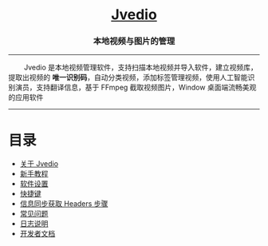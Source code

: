 <h1 align="center"><a href="https://hitchao.github.io/JvedioWebPage/" >Jvedio</a></h1>

<h3 align="center">本地视频与图片的管理</h3>

---

&nbsp;&nbsp;&nbsp;&nbsp;&nbsp;&nbsp;&nbsp;&nbsp;Jvedio 是本地视频管理软件，支持扫描本地视频并导入软件，建立视频库，提取出视频的 **唯一识别码**，自动分类视频，添加标签管理视频，使用人工智能识别演员，支持翻译信息，基于 FFmpeg 截取视频图片，Window 桌面端流畅美观的应用软件

---

# 目录

- [关于 Jvedio](https://github.com/hitchao/Jvedio/wiki/01_Home)
- [新手教程](https://github.com/hitchao/Jvedio/wiki/02_Beginning)
- [软件设置](https://github.com/hitchao/Jvedio/wiki/03_Settings)
- [快捷键](https://github.com/hitchao/Jvedio/wiki/04_Shortcuts)
- [信息同步获取 Headers 步骤](https://github.com/hitchao/Jvedio/wiki/05_Headers)
- [常见问题](https://github.com/hitchao/Jvedio/wiki/06_FAQ)
- [日志说明](https://github.com/hitchao/Jvedio/wiki/07_Log)
- [﻿﻿﻿﻿开发者文档](https://github.com/hitchao/Jvedio/wiki/20_Developer)